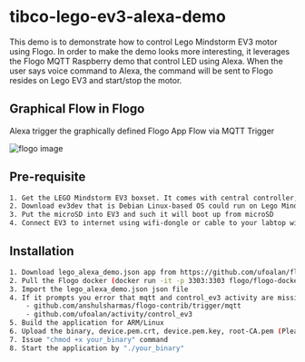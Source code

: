 # tibco-lego-ev3-alexa-demo
This demo is to demonstrate how to control Lego Mindstorm EV3 motor using Flogo. In order to make the demo looks more interesting, it leverages the Flogo MQTT Raspberry demo that control LED using Alexa. When the user says voice command to Alexa, the command will be sent to Flogo resides on Lego EV3 and start/stop the motor.

## Graphical Flow in Flogo
Alexa trigger the graphically defined Flogo App Flow via MQTT Trigger

![flogo image](/screenshots/flogo-lego-flow.png?raw=true "Flogo-Screenshot")

## Pre-requisite
```bash
1. Get the LEGO Mindstorm EV3 boxset. It comes with central controller, 2 large motors, 2 medium motors, 1 color sensor, 1 Infra-red sensor and 1 Infra-red transceiver as remote control
2. Download ev3dev that is Debian Linux-based OS could run on Lego Mindstorm EV3 and copy the image to microSD
3. Put the microSD into EV3 and such it will boot up from microSD
4. Connect EV3 to internet using wifi-dongle or cable to your labtop with internet sharing enabled
```

## Installation

```bash
1. Download lego_alexa_demo.json app from https://github.com/ufoalan/flogo/demo/lego_alexa_demo.json
2. Pull the Flogo docker (docker run -it -p 3303:3303 flogo/flogo-docker:latest eula-accept) and start the Flogo-web
3. Import the lego_alexa_demo.json json file
4. If it prompts you error that mqtt and control_ev3 activity are missing, you have to new a new app and new flow, and then import the activity manually first. Two activities are required and they are
	- github.com/anshulsharmas/flogo-contrib/trigger/mqtt
	- github.com/ufoalan/activity/control_ev3
5. Build the application for ARM/Linux
6. Upload the binary, device.pem.crt, device.pem.key, root-CA.pem (Please refer to Flog Raspberry demo about how to get these certs from AWS) on Lego EV3
7. Issue "chmod +x your_binary" command
8. Start the application by "./your_binary"
```
